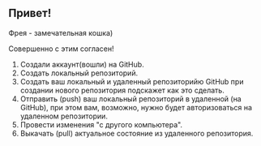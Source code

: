 ## Привет!

Фрея - замечательная кошка)

Совершенно с этим согласен!

1. Создали аккаунт(вошли) на GitHub.
2. Создать локальный репозиторий.
3. Создать ваш локальный и удаленный репозиторийю GitHub при создании нового репозитория подскажет как это сделать.
4. Отправить (push) ваш локальный репозиторий в удаленной (на GitHub), при этом вам, возможно, нужно будет авторизоваться на удаленном репозитории.
5. Провести изменения "с другого компьютера".
6. Выкачать (pull) актуальное состояние из удаленного репозитория. 